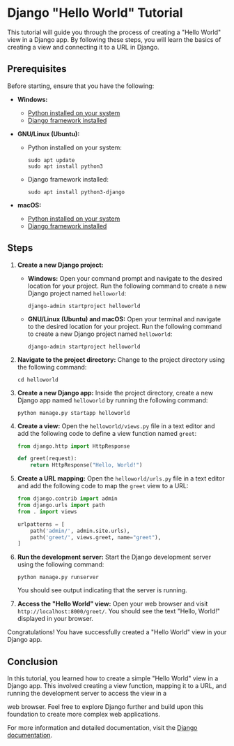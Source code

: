 # Django "Hello World" Tutorial

This tutorial will guide you through the process of creating a "Hello World" view in a Django app. By following these steps, you will learn the basics of creating a view and connecting it to a URL in Django.

## Prerequisites

Before starting, ensure that you have the following:

- **Windows:**
  - [Python installed on your system](https://github.com/Axlfc/python3-course/tree/master#windows-installation)
  - [Django framework installed](https://github.com/Axlfc/python3-course/tree/master/Django_exercises#windows-installation)

- **GNU/Linux (Ubuntu):**
  - Python installed on your system:
    ```shell
    sudo apt update
    sudo apt install python3
    ```
  - Django framework installed:
    ```shell
    sudo apt install python3-django
    ```

- **macOS:**
  - [Python installed on your system](https://github.com/Axlfc/python3-course/tree/master#macos-installation)
  - [Django framework installed](https://github.com/Axlfc/python3-course/tree/master/Django_exercises#macos-installation)

## Steps

1. **Create a new Django project:**

   - **Windows:** Open your command prompt and navigate to the desired location for your project. Run the following command to create a new Django project named `helloworld`:
     ```shell
     django-admin startproject helloworld
     ```

   - **GNU/Linux (Ubuntu) and macOS:** Open your terminal and navigate to the desired location for your project. Run the following command to create a new Django project named `helloworld`:
     ```shell
     django-admin startproject helloworld
     ```

2. **Navigate to the project directory:** Change to the project directory using the following command:

   ```shell
   cd helloworld
   ```

3. **Create a new Django app:** Inside the project directory, create a new Django app named `helloworld` by running the following command:

   ```shell
   python manage.py startapp helloworld
   ```

4. **Create a view:** Open the `helloworld/views.py` file in a text editor and add the following code to define a view function named `greet`:

   ```python
   from django.http import HttpResponse

   def greet(request):
       return HttpResponse("Hello, World!")
   ```

5. **Create a URL mapping:** Open the `helloworld/urls.py` file in a text editor and add the following code to map the `greet` view to a URL:

   ```python
   from django.contrib import admin
   from django.urls import path
   from . import views

   urlpatterns = [
       path('admin/', admin.site.urls),
       path('greet/', views.greet, name="greet"),
   ]
   ```

6. **Run the development server:** Start the Django development server using the following command:

   ```shell
   python manage.py runserver
   ```

   You should see output indicating that the server is running.

7. **Access the "Hello World" view:** Open your web browser and visit `http://localhost:8000/greet/`. You should see the text "Hello, World!" displayed in your browser.

Congratulations! You have successfully created a "Hello World" view in your Django app.

## Conclusion

In this tutorial, you learned how to create a simple "Hello World" view in a Django app. This involved creating a view function, mapping it to a URL, and running the development server to access the view in a

 web browser. Feel free to explore Django further and build upon this foundation to create more complex web applications.

For more information and detailed documentation, visit the [Django documentation](https://docs.djangoproject.com/).
